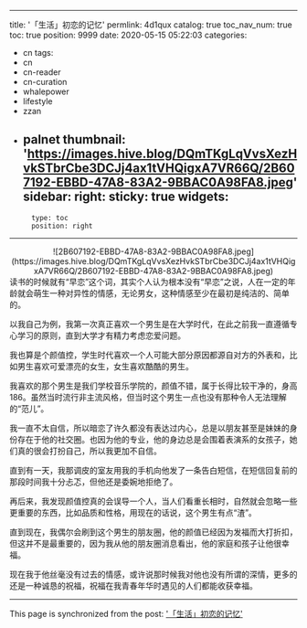 
---
title: '「生活」初恋的记忆'
permlink: 4d1qux
catalog: true
toc_nav_num: true
toc: true
position: 9999
date: 2020-05-15 05:22:03
categories:
- cn
tags:
- cn
- cn-reader
- cn-curation
- whalepower
- lifestyle
- zzan
- palnet
thumbnail: 'https://images.hive.blog/DQmTKgLqVvsXezHvkSTbrCbe3DCJj4ax1tVHQigxA7VR66Q/2B607192-EBBD-47A8-83A2-9BBAC0A98FA8.jpeg'
sidebar:
    right:
        sticky: true
widgets:
    -
        type: toc
        position: right
---


<center>![2B607192-EBBD-47A8-83A2-9BBAC0A98FA8.jpeg](https://images.hive.blog/DQmTKgLqVvsXezHvkSTbrCbe3DCJj4ax1tVHQigxA7VR66Q/2B607192-EBBD-47A8-83A2-9BBAC0A98FA8.jpeg)</center>
读书的时候就有“早恋”这个词，其实个人认为根本没有“早恋”之说，人在一定的年龄就会萌生一种对异性的情感，无论男女，这种情感至少在最初是纯洁的、简单的。

以我自己为例，我第一次真正喜欢一个男生是在大学时代，在此之前我一直遵循专心学习的原则，直到大学才有精力考虑恋爱问题。

我也算是个颜值控，学生时代喜欢一个人可能大部分原因都源自对方的外表和，比如男生喜欢可爱漂亮的女生，女生喜欢酷酷的男生。

我喜欢的那个男生是我们学校音乐学院的，颜值不错，属于长得比较干净的，身高186。虽然当时流行非主流风格，但当时这个男生一点也没有那种令人无法理解的“范儿”。

我一直不太自信，所以暗恋了许久都没有表达过内心，总是以朋友甚至是妹妹的身份存在于他的社交圈。也因为他的专业，他的身边总是会围着表演系的女孩子，她们真的很会打扮自己，所以我更加不自信。

直到有一天，我那调皮的室友用我的手机向他发了一条告白短信，在短信回复前的那段时间我十分忐忑，但他还是委婉地拒绝了。

再后来，我发现颜值控真的会误导一个人，当人们看重长相时，自然就会忽略一些更重要的东西，比如品质和性格，用现在的话说，这个男生有点“渣”。

直到现在，我偶尔会刷到这个男生的朋友圈，他的颜值已经因为发福而大打折扣，但这并不是最重要的，因为我从他的朋友圈消息看出，他的家庭和孩子让他很幸福。

现在我于他丝毫没有过去的情感，或许说那时候我对他也没有所谓的深情，更多的还是一种诚恳的祝福，祝福在我青春年华时遇见的人们都能收获幸福。

- - -

This page is synchronized from the post: ['「生活」初恋的记忆'](https://steemit.com/@mrspointm/4d1qux)
